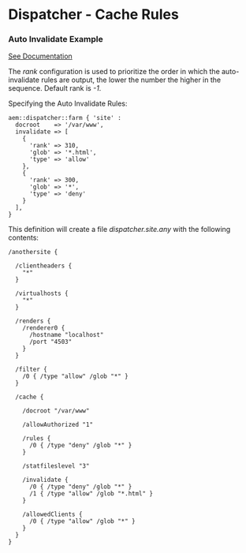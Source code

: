 # Dispatcher - Cache Rules

### Auto Invalidate Example

[See Documentation](https://docs.adobe.com/docs/en/dispatcher/disp-config.html#Automatically%20Invalidating%20Cached%20Files)

The *rank* configuration is used to prioritize the order in which the auto-invalidate rules are output, the lower the number the higher in the sequence. Default rank is *-1*.

Specifying the Auto Invalidate Rules:

~~~ puppet
aem::dispatcher::farm { 'site' :
  docroot    => '/var/www',
  invalidate => [
    {
      'rank' => 310,
      'glob' => '*.html',
      'type' => 'allow'
    },
    {
      'rank' => 300,
      'glob' => '*',
      'type' => 'deny'
    }
  ],
}
~~~

This definition will create a file *dispatcher.site.any* with the following contents:

~~~ puppet
/anothersite {

  /clientheaders {
    "*"
  }

  /virtualhosts {
    "*"
  }

  /renders {
    /renderer0 {
      /hostname "localhost"
      /port "4503"
    }
  }

  /filter {
    /0 { /type "allow" /glob "*" }
  }

  /cache {

    /docroot "/var/www"

    /allowAuthorized "1"

    /rules {
      /0 { /type "deny" /glob "*" }
    }

    /statfileslevel "3"

    /invalidate {
      /0 { /type "deny" /glob "*" }
      /1 { /type "allow" /glob "*.html" }
    }

    /allowedClients {
      /0 { /type "allow" /glob "*" }
    }
  }
}
~~~